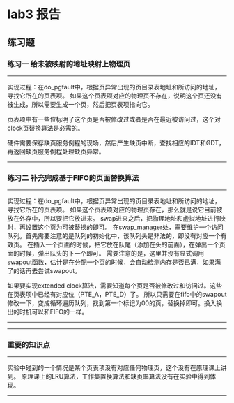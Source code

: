 # lab3 报告

## 练习题
### 练习一 给未被映射的地址映射上物理页
---

实现过程：在do_pgfault中，根据页异常出现的页目录表地址和所访问的地址，寻找它所在的页表项。
如果这个页表项对应的物理页不存在，说明这个页还没有被生成，所以需要生成一个页，然后把页表项指向它。

页表项中有一些位标明了这个页是否被修改过或者是否在最近被访问过，这个对clock页替换算法是必需的。

硬件需要保存缺页服务例程的现场，然后产生缺页中断，查找相应的IDT和GDT，再返回缺页服务例程处理缺页异常。

---

### 练习二 补充完成基于FIFO的页面替换算法
---

实现过程：在do_pgfault中，根据页异常出现的页目录表地址和所访问的地址，寻找它所在的页表项。
如果这个页表项对应的物理页存在，那么就是说它目前被放在外存中，所以要把它放进来。
swap进来之后，把物理地址和虚拟地址进行映射，再设置这个页为可被替换的即可。
在swap_manager处，需要维护一个访问队列。首先需要注意的是队列的初始化中，该队列头是非法的，即没有对应一个有效页。
在插入一个页面的时候，把它放在队尾（添加在头的前面），在弹出一个页面的时候，弹出队头的下一个即可。
需要注意的是，这里并没有显式调用swapout函数，估计是在分配一个页的时候，会自动检测内存是否已满，如果满了的话再去尝试swapout。

如果要实现extended clock算法，需要知道每个页是否被修改过和访问过。这些在页表项中已经有对应位（PTE_A，PTE_D）了。
所以只需要在fifo中的swapout修改一下，变成循环遍历队列，找到第一个标记为00的页，替换掉即可。换入换出的时机可以和FIFO的一样。

---

---


### 重要的知识点
---

实验中碰到的一个情况是某个页表项没有对应任何物理页，这个没有在原理课上讲到。
原理课上的LRU算法，工作集置换算法和缺页率算法没有在实验中得到体现。

---

